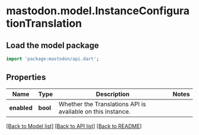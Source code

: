 # mastodon.model.InstanceConfigurationTranslation

## Load the model package
```dart
import 'package:mastodon/api.dart';
```

## Properties
Name | Type | Description | Notes
------------ | ------------- | ------------- | -------------
**enabled** | **bool** | Whether the Translations API is available on this instance. | 

[[Back to Model list]](../README.md#documentation-for-models) [[Back to API list]](../README.md#documentation-for-api-endpoints) [[Back to README]](../README.md)


